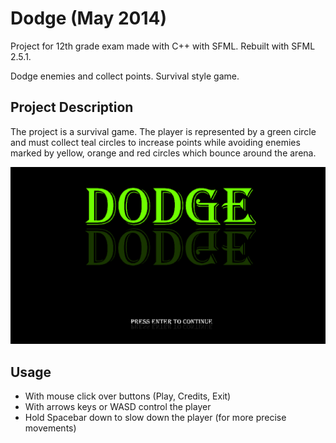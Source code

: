 # Dodge (May 2014)
Project for 12th grade exam made with C++ with SFML. Rebuilt with SFML 2.5.1.

Dodge enemies and collect points. Survival style game.

## Project Description
The project is a survival game. The player is represented by a green circle and must collect teal circles to increase points while avoiding enemies marked by yellow, orange and red circles which bounce around the arena.


![](atestat-dodge.gif)

## Usage

* With mouse click over buttons (Play, Credits, Exit)
* With arrows keys or WASD control the player
* Hold Spacebar down to slow down the player (for more precise movements)
